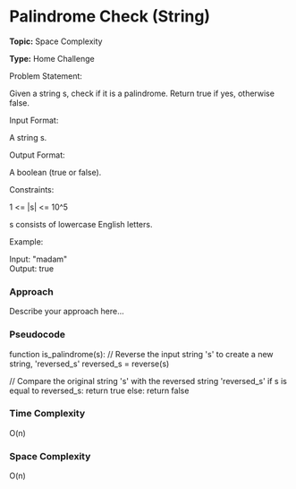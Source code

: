 # Palindrome Check (String)
**Topic:** Space Complexity

**Type:** Home Challenge



Problem Statement: 

 Given a string s, check if it is a palindrome. Return true if yes, otherwise false. 

Input Format: 

A string s. 

Output Format: 

A boolean (true or false). 

Constraints: 

1 <= |s| <= 10^5 

s consists of lowercase English letters. 

Example: 

Input:  "madam"   
Output: true   
  

 

 

 
### Approach
Describe your approach here...

### Pseudocode
function is_palindrome(s):
  // Reverse the input string 's' to create a new string, 'reversed_s'
  reversed_s = reverse(s)

  // Compare the original string 's' with the reversed string 'reversed_s'
  if s is equal to reversed_s:
    return true
  else:
    return false


### Time Complexity
O(n)

### Space Complexity
O(n)

